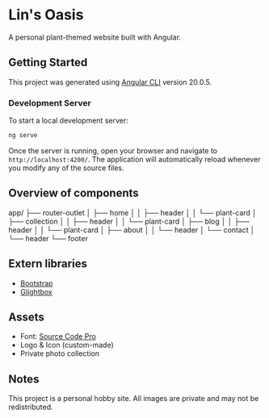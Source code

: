 # Lin's Oasis

A personal plant-themed website built with Angular.

## Getting Started

This project was generated using [Angular CLI](https://github.com/angular/angular-cli) version 20.0.5.

### Development Server

To start a local development server:

```bash
ng serve
```

Once the server is running, open your browser and navigate to `http://localhost:4200/`. The application will automatically reload whenever you modify any of the source files.

## Overview of components

app/
├── router-outlet
│   ├── home
│   │   ├── header
│   │   └── plant-card
│   ├── collection
│   │   ├── header
│   │   └── plant-card
│   ├── blog
│   │   ├── header
│   │   └── plant-card
│   ├── about
│   │   └── header
│   └── contact
│       └── header
└── footer

## Extern libraries

- [Bootstrap](https://getbootstrap.com/docs/5.3/getting-started/introduction/)
- [Glightbox](https://github.com/biati-digital/glightbox)

## Assets

- Font: [Source Code Pro](https://fonts.google.com/specimen/Source+Code+Pro)
- Logo & Icon (custom-made)
- Private photo collection

## Notes

This project is a personal hobby site. All images are private and may not be redistributed.